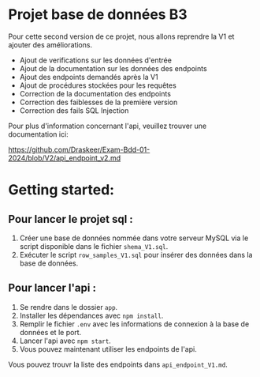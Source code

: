 # Projet base de données B3

Pour cette second version de ce projet, nous allons reprendre la V1 et ajouter des améliorations. 

- Ajout de verifications sur les données d'entrée
- Ajout de la documentation sur les données des endpoints
- Ajout des endpoints demandés après la V1
- Ajout de procédures stockées pour les requêtes
- Correction de la documentation des endpoints
- Correction des faiblesses de la première version
- Correction des fails SQL Injection

Pour plus d'information concernant l'api, veuillez trouver une documentation ici:

https://github.com/Draskeer/Exam-Bdd-01-2024/blob/V2/api_endpoint_v2.md


# Getting started:

## Pour lancer le projet sql :

1. Créer une base de données nommée dans votre serveur MySQL via le script disponible dans le fichier `shema_V1.sql`.
2. Exécuter le script `row_samples_V1.sql` pour insérer des données dans la base de données.

## Pour lancer l'api :

1. Se rendre dans le dossier `app`.
2. Installer les dépendances avec `npm install`.
3. Remplir le fichier `.env` avec les informations de connexion à la base de données et le port.
4. Lancer l'api avec `npm start`.
5. Vous pouvez maintenant utiliser les endpoints de l'api.

Vous pouvez trouvr la liste des endpoints dans `api_endpoint_V1.md`.
